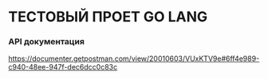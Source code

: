 # ТЕСТОВЫЙ ПРОЕТ GO LANG

### API документация
https://documenter.getpostman.com/view/20010603/VUxKTV9e#6ff4e989-c940-48ee-947f-dec6dcc0c83c